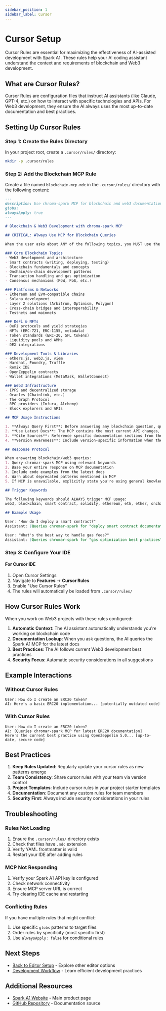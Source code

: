 ```yaml
---
sidebar_position: 1
sidebar_label: Cursor
---
```


# Cursor Setup

Cursor Rules are essential for maximizing the effectiveness of AI-assisted development with Spark A1. These rules help your AI coding assistant understand the context and requirements of blockchain and Web3 development.

## What are Cursor Rules?

Cursor Rules are configuration files that instruct AI assistants (like Claude, GPT-4, etc.) on how to interact with specific technologies and APIs. For Web3 development, they ensure the AI always uses the most up-to-date documentation and best practices.

## Setting Up Cursor Rules

### Step 1: Create the Rules Directory

In your project root, create a `.cursor/rules/` directory:

```bash
mkdir -p .cursor/rules
```

### Step 2: Add the Blockchain MCP Rule

Create a file named `blockchain-mcp.mdc` in the `.cursor/rules/` directory with the following content:

```markdown
---
description: Use chroma-spark MCP for blockchain and web3 documentation
globs:
alwaysApply: true
---

# Blockchain & Web3 Development with chroma-spark MCP

## CRITICAL: Always Use MCP for Blockchain Queries

When the user asks about ANY of the following topics, you MUST use the `chromar-spark` MCP server to fetch the most up-to-date documentation:

### Core Blockchain Topics
- Web3 development and architecture
- Smart contracts (writing, deploying, testing)
- Blockchain fundamentals and concepts
- Onchain/on-chain development patterns
- Transaction handling and gas optimization
- Consensus mechanisms (PoW, PoS, etc.)

### Platforms & Networks
- Ethereum and EVM-compatible chains
- Solana development
- Layer 2 solutions (Arbitrum, Optimism, Polygon)
- Cross-chain bridges and interoperability
- Testnets and mainnets

### DeFi & NFTs
- DeFi protocols and yield strategies
- NFTs (ERC-721, ERC-1155, metadata)
- Token standards (ERC-20, SPL tokens)
- Liquidity pools and AMMs
- DEX integrations

### Development Tools & Libraries
- ethers.js, web3.js, viem
- Hardhat, Foundry, Truffle
- Remix IDE
- OpenZeppelin contracts
- Wallet integrations (MetaMask, WalletConnect)

### Web3 Infrastructure
- IPFS and decentralized storage
- Oracles (Chainlink, etc.)
- The Graph Protocol
- RPC providers (Infura, Alchemy)
- Block explorers and APIs

## MCP Usage Instructions

1. **Always Query First**: Before answering any blockchain question, query the chromar-spark MCP for relevant documentation
2. **Use Latest Docs**: The MCP contains the most current API changes, deprecations, and best practices
3. **Cite Sources**: Reference specific documentation sections from the MCP in your responses
4. **Version Awareness**: Include version-specific information when the MCP provides it

## Response Protocol

When answering blockchain/web3 queries:
1. Query chromar-spark MCP using relevant keywords
2. Base your entire response on MCP documentation
3. Include code examples from the latest docs
4. Warn about deprecated patterns mentioned in MCP
5. If MCP is unavailable, explicitly state you're using general knowledge

## Trigger Keywords

The following keywords should ALWAYS trigger MCP usage:
web3, blockchain, smart contract, solidity, ethereum, eth, ether, onchain, on-chain, dapp, defi, nft, token, erc20, erc721, erc1155, metamask, wallet, transaction, gas, gwei, wei, abi, bytecode, deploy, mint, transfer, approve, allowance, balance, block, mining, validator, staking, layer2, l2, rollup, sidechain, cross-chain, bridge, oracle, chainlink, uniswap, opensea, polygon, arbitrum, optimism, avalanche, bnb, bsc, fantom, near, cosmos, polkadot, substrate, vyper, hardhat, truffle, foundry, remix, ganache, infura, alchemy, moralis, thegraph, ipfs, arweave, filecoin, ceramic, lens, aave, compound, makerdao, curve, balancer, sushiswap, pancakeswap, yield, farming, liquidity, amm, impermanent loss, slippage, mev, flashloan, flash loan, mainnet, testnet, sepolia, goerli, mumbai, rinkeby, ropsten

## Example Usage

User: "How do I deploy a smart contract?"
Assistant: [Queries chromar-spark for "deploy smart contract documentation"] → Provides answer based on latest MCP docs

User: "What's the best way to handle gas fees?"
Assistant: [Queries chromar-spark for "gas optimization best practices"] → Provides current best practices from MCP
```

### Step 3: Configure Your IDE

#### For Cursor IDE

1. Open Cursor Settings
2. Navigate to **Features** → **Cursor Rules**
3. Enable "Use Cursor Rules"
4. The rules will automatically be loaded from `.cursor/rules/`


## How Cursor Rules Work

When you work on Web3 projects with these rules configured:

1. **Automatic Context**: The AI assistant automatically understands you're working on blockchain code
2. **Documentation Lookup**: When you ask questions, the AI queries the Spark A1 MCP for the latest docs
3. **Best Practices**: The AI follows current Web3 development best practices
4. **Security Focus**: Automatic security considerations in all suggestions

## Example Interactions

### Without Cursor Rules
```
User: How do I create an ERC20 token?
AI: Here's a basic ERC20 implementation... [potentially outdated code]
```

### With Cursor Rules
```
User: How do I create an ERC20 token?
AI: [Queries chromar-spark MCP for latest ERC20 documentation]
Here's the current best practice using OpenZeppelin 5.0... [up-to-date, secure code]
```

## Best Practices

1. **Keep Rules Updated**: Regularly update your cursor rules as new patterns emerge
2. **Team Consistency**: Share cursor rules with your team via version control
3. **Project Templates**: Include cursor rules in your project starter templates
4. **Documentation**: Document any custom rules for team members
5. **Security First**: Always include security considerations in your rules

## Troubleshooting

### Rules Not Loading

1. Ensure the `.cursor/rules/` directory exists
2. Check that files have `.mdc` extension
3. Verify YAML frontmatter is valid
4. Restart your IDE after adding rules

### MCP Not Responding

1. Verify your Spark A1 API key is configured
2. Check network connectivity
3. Ensure MCP server URL is correct
4. Try clearing IDE cache and restarting

### Conflicting Rules

If you have multiple rules that might conflict:
1. Use specific `globs` patterns to target files
2. Order rules by specificity (most specific first)
3. Use `alwaysApply: false` for conditional rules

## Next Steps

- [Back to Editor Setup](/docs/editors) - Explore other editor options
- [Development Workflow](/docs/workflow) - Learn efficient development practices

## Additional Resources

- [Spark A1 Website](https://chrom.ar) - Main product page
- [GitHub Repository](https://github.com/chrom-ar/docs) - Documentation source